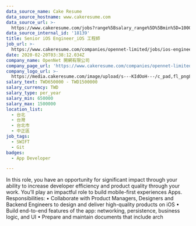 ```yaml
---
data_source_name: Cake Resume
data_source_hostname: www.cakeresume.com
data_source_url: >-
  https://www.cakeresume.com/jobs?range%5Bsalary_range%5D%5Bmin%5D=1000000&refinementList%5Bprofession%5D%5B0%5D=tech_android-development&refinementList%5Bprofession%5D%5B1%5D=tech_ios-development
data_source_internal_id: '18139'
title: Senior iOS Engineer_iOS 工程師
job_url: >-
  https://www.cakeresume.com/companies/opennet-limited/jobs/ios-engineer_ios-engineer
date: 2020-02-20T03:38:12.034Z
company_name: OpenNet 開網有限公司
company_page_url: 'https://www.cakeresume.com/companies/opennet-limited'
company_logo_url: >-
  https://media.cakeresume.com/image/upload/s---KIdOoH---/c_pad,fl_png8,h_200,w_200/v1574663536/bzaybcelyff1kqaqhhmr.png
salary_text: TWD650000 - TWD1500000
salary_currency: TWD
salary_type: per_year
salary_min: 650000
salary_max: 1500000
location_list:
  - 台北
  - 台灣
  - 台北市
  - 中正區
job_tags:
  - SWIFT
  - Git
badges:
  - App Developer

---
```


In this role, you have an opportunity for significant impact through your ability to increase developer efficiency and product quality through your work. You’ll play an impactful role to build mobile-first experiences Apps. Responsibilities: • Collaborate with Product Managers, Designers and Backend Engineers to design and deliver high-quality products on iOS • Build end-to-end features of the app: networking, persistence, business logic, and UI • Prepare and maintain documents that include arch